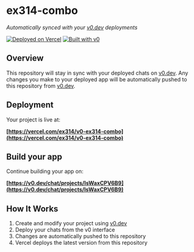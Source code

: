 # ex314-combo

*Automatically synced with your [v0.dev](https://v0.dev) deployments*

[![Deployed on Vercel](https://img.shields.io/badge/Deployed%20on-Vercel-black?style=for-the-badge&logo=vercel)](https://vercel.com/ex314/v0-ex314-combo)
[![Built with v0](https://img.shields.io/badge/Built%20with-v0.dev-black?style=for-the-badge)](https://v0.dev/chat/projects/IsWaxCPV6B9)

## Overview

This repository will stay in sync with your deployed chats on [v0.dev](https://v0.dev).
Any changes you make to your deployed app will be automatically pushed to this repository from [v0.dev](https://v0.dev).

## Deployment

Your project is live at:

**[https://vercel.com/ex314/v0-ex314-combo](https://vercel.com/ex314/v0-ex314-combo)**

## Build your app

Continue building your app on:

**[https://v0.dev/chat/projects/IsWaxCPV6B9](https://v0.dev/chat/projects/IsWaxCPV6B9)**

## How It Works

1. Create and modify your project using [v0.dev](https://v0.dev)
2. Deploy your chats from the v0 interface
3. Changes are automatically pushed to this repository
4. Vercel deploys the latest version from this repository